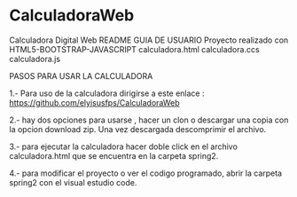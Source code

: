 # CalculadoraWeb
Calculadora Digital Web
README GUIA DE USUARIO 
Proyecto realizado con HTML5-BOOTSTRAP-JAVASCRIPT
calculadora.html
calculadora.ccs
calculadora.js

PASOS PARA USAR LA CALCULADORA

1.- Para uso de la calculadora dirigirse a este enlace : https://github.com/elyisusfps/CalculadoraWeb

2.- hay  dos opciones para usarse , hacer un clon o descargar una copia con la opcion download zip. Una vez descargada descomprimir el archivo.

3.- para ejecutar la calculadora hacer doble click en el archivo calculadora.html que se encuentra en  la carpeta spring2.

4.- para modificar el proyecto o ver el codigo programado, abrir la carpeta spring2 con el visual estudio code.

